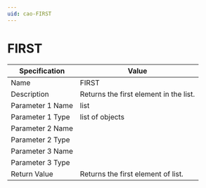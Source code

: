 ```yaml
---
uid: cao-FIRST
---
```


# FIRST

| Specification | Value |
| ---- | ----- |
| Name | FIRST |
| Description | Returns the first element in the list. |
| Parameter 1 Name | list |
| Parameter 1 Type | list of objects |
| Parameter 2 Name |
| Parameter 2 Type |
| Parameter 3 Name |
| Parameter 3 Type |
| Return Value | Returns the first element of list. |
